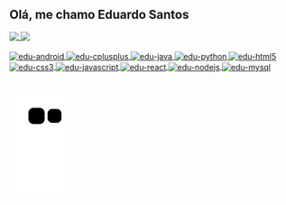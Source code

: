 ## Olá, me chamo Eduardo Santos

<div style="display: inline_block">
  <a href="https://github.com/edus3k" \>
  <img height="50%" align="top" src="https://github-readme-stats.vercel.app/api?username=edus3k&count_private=true&show_icons=true&include_all_commits=true&theme=dracula" />
  <img height="50%" align="top" src="https://github-readme-stats.vercel.app/api/top-langs/?username=edus3k&layout=compact&&theme=dracula" />
</div>
<div style="display: inline_block"><br>
  <img align="center" alt="edu-android" eight="35" width="45" src="https://cdn.jsdelivr.net/gh/devicons/devicon/icons/android/android-original-wordmark.svg" />
  <img align="center" alt="edu-cplusplus" eight="35" width="45" src="https://cdn.jsdelivr.net/gh/devicons/devicon/icons/cplusplus/cplusplus-original.svg" />
  <img align="center" alt="edu-java" eight="35" width="45" src="https://cdn.jsdelivr.net/gh/devicons/devicon/icons/java/java-original.svg" />
  <img align="center" alt="edu-python" eight="35" width="45" src="https://cdn.jsdelivr.net/gh/devicons/devicon/icons/python/python-original.svg" />
  
  <img align="center" alt="edu-html5" eight="35" width="45" src="https://cdn.jsdelivr.net/gh/devicons/devicon/icons/html5/html5-original.svg" />
  <img align="center" alt="edu-css3" eight="35" width="45" src="https://cdn.jsdelivr.net/gh/devicons/devicon/icons/css3/css3-original.svg" />
  <img align="center" alt="edu-javascript" eight="35" width="45" src="https://cdn.jsdelivr.net/gh/devicons/devicon/icons/javascript/javascript-original.svg" />
  
  <img align="center" alt="edu-react" eight="35" width="45" src="https://cdn.jsdelivr.net/gh/devicons/devicon/icons/react/react-original.svg" />
  <img align="center" alt="edu-nodejs" eight="35" width="45" src="https://cdn.jsdelivr.net/gh/devicons/devicon/icons/nodejs/nodejs-original.svg" />
  
  <img align="center" alt="edu-mysql" eight="35" width="45" src="https://cdn.jsdelivr.net/gh/devicons/devicon/icons/mysql/mysql-original-wordmark.svg" />
  
</div>

##
  
![Snake animation](https://github.com/edus3k/edus3k/blob/output/github-contribution-grid-snake.svg)

